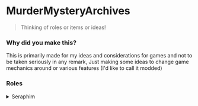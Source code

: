 # MurderMysteryArchives
> Thinking of roles or items or ideas!
### Why did you make this?
This is primarily made for my ideas and considerations for games and not to be taken seriously in any remark,
Just making some ideas to change game mechanics around or various features (I'd like to call it modded)

### Roles
<details><summary>Seraphim</summary>

> These people are always watching the illusioners; every movement, sometimes (they can't tell the difference between themselves and illusioners)
#### Storyline
They were created by the despairs to cause more conflict and pain and revive the dead by prolonging the game.
#### Abilities
- They can heal any character in the game that hasn't been killed in the last (4) rounds or (if the despair allows)
- They can stop illusioners from doing devious things?
- They can give items to "players" on a round basis, depending on (situational pools)
#### Resiliences
- They can only be applied, if their assistant is a doctor & supportive role?
- They can't kill anyone at all, they're only supportive
- Illusioners can give them trouble with the game internally
#### Affinities
#### Seeking (First Affinity)
- Only can stop illusioners from specific tasks
#### Healing (Second Affinity)
- Can only be applied, if their assistant is a doctor/supportive role?
#### ???
- I couldn't think of a third one, I'm sorry?

> You can apply other rules to this, if you desire.
</details>












